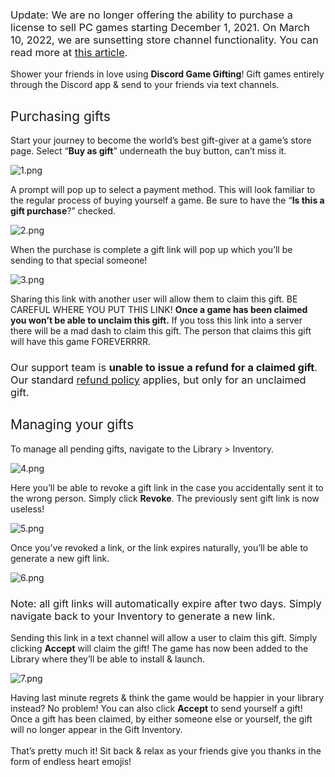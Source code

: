<h3><span style="font-weight: 400;">Update: We are no longer offering the ability to purchase a license to sell PC games starting December 1, 2021. On March 10, 2022, we are sunsetting store channel functionality. You can read more at <a href="https://support-dev.discord.com/hc/en-us/articles/6309018858647" target="_blank" rel="noopener noreferrer">this article</a>.</span></h3>
<p><span style="font-weight: 400;">Shower your friends in love using <strong>Discord Game Gifting</strong>! Gift games entirely through the Discord app &amp; send to your friends via text channels.</span></p>
<h2 class="wysiwyg-text-align-left"><span style="font-weight: 400;">Purchasing gifts</span></h2>
<p class="wysiwyg-text-align-left"><span style="font-weight: 400;">Start your journey to become the world’s best gift-giver at a game’s store page. Select “<strong>Buy as gift</strong>” underneath the buy button, can’t miss it. <br></span></p>
<p><img src="https://support.discord.com/hc/article_attachments/360040797672/1.png" alt="1.png"></p>
<p class="wysiwyg-text-align-left"><span style="font-weight: 400;">A prompt will pop up to select a payment method. This will look familiar to the regular process of buying yourself a game. Be sure to have the “<strong>Is this a gift purchase</strong>?” checked.</span></p>
<p class="wysiwyg-text-align-center"><img src="https://support.discord.com/hc/article_attachments/360040811251/2.png" alt="2.png"></p>
<p class="wysiwyg-text-align-left"><span style="font-weight: 400;">When the purchase is complete a gift link will pop up which you’ll be sending to that special someone!</span></p>
<p class="wysiwyg-text-align-center"><img src="https://support.discord.com/hc/article_attachments/360040811311/3.png" alt="3.png"></p>
<p class="wysiwyg-text-align-left"><span style="font-weight: 400;">Sharing this link with another user will allow them to claim this gift. BE CAREFUL WHERE YOU PUT THIS LINK! <strong>Once a game has been claimed you won’t be able to unclaim this gift.</strong> If you toss this link into a server there will be a mad dash to claim this gift. The person that claims this gift will have this game FOREVERRRR.</span></p>
<h3 class="wysiwyg-text-align-left"><span style="font-weight: 400;">Our support team is <strong>unable to issue a refund for a claimed gift</strong>. Our standard <a href="https://support.discord.com/hc/en-us/articles/360012668071-Refund-Policy" target="_self">refund policy</a> applies, but only for an unclaimed gift.</span></h3>
<h2 class="wysiwyg-text-align-left"><span style="font-weight: 400;">Managing your gifts</span></h2>
<p class="wysiwyg-text-align-left"><span style="font-weight: 400;">To manage all pending gifts, navigate to the Library &gt; Inventory. </span></p>
<p><img src="https://support.discord.com/hc/article_attachments/360040811371/4.png" alt="4.png"></p>
<p class="wysiwyg-text-align-left"><span style="font-weight: 400;">Here you’ll be able to revoke a gift link in the case you accidentally sent it to the wrong person. Simply click <strong>Revoke</strong>. The previously sent gift link is now useless! </span></p>
<p class="wysiwyg-text-align-left"><img src="https://support.discord.com/hc/article_attachments/360040797752/5.png" alt="5.png"></p>
<p class="wysiwyg-text-align-left"><span style="font-weight: 400;">Once you’ve revoked a link, or the link expires naturally, you’ll be able to generate a new gift link.</span></p>
<p class="wysiwyg-text-align-left"><img src="https://support.discord.com/hc/article_attachments/360040797772/6.png" alt="6.png"></p>
<h3 class="wysiwyg-text-align-left"><span style="font-weight: 400;">Note: all gift links will automatically expire after two days. Simply navigate back to your Inventory to generate a new link. </span></h3>
<p class="wysiwyg-text-align-left"><span style="font-weight: 400;">Sending this link in a text channel will allow a user to claim this gift. Simply clicking <strong>Accept</strong> will claim the gift! The game has now been added to the Library where they’ll be able to install &amp; launch.</span></p>
<p class="wysiwyg-text-align-left"><img src="https://support.discord.com/hc/article_attachments/360040811391/7.png" alt="7.png"></p>
<p class="wysiwyg-text-align-left"><span style="font-weight: 400;">Having last minute regrets &amp; think the game would be happier in your library instead? No problem! You can also click <strong>Accept</strong> to send yourself a gift! Once a gift has been claimed, by either someone else or yourself, the gift will no longer appear in the Gift Inventory. <br><br>That’s pretty much it! Sit back &amp; relax as your friends give you thanks in the form of endless heart emojis!</span></p>